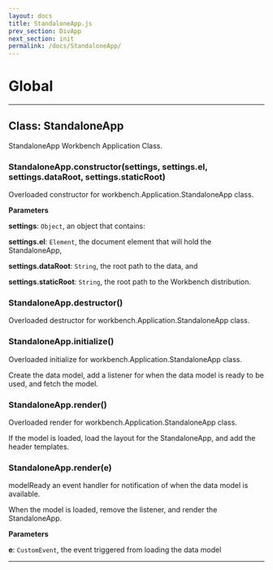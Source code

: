 ```yaml
---
layout: docs
title: StandaloneApp.js
prev_section: DivApp
next_section: init
permalink: /docs/StandaloneApp/
---
```


# Global





* * *

## Class: StandaloneApp
StandaloneApp Workbench Application Class.

### StandaloneApp.constructor(settings, settings.el, settings.dataRoot, settings.staticRoot) 

Overloaded constructor for workbench.Application.StandaloneApp class.

**Parameters**

**settings**: `Object`, an object that contains:

**settings.el**: `Element`, the document element that will hold the StandaloneApp,

**settings.dataRoot**: `String`, the root path to the data, and

**settings.staticRoot**: `String`, the root path to the Workbench distribution.


### StandaloneApp.destructor() 

Overloaded destructor for workbench.Application.StandaloneApp class.


### StandaloneApp.initialize() 

Overloaded initialize for workbench.Application.StandaloneApp class.

   Create the data model,
   add a listener for when the data model is ready to be used, and
   fetch the model.


### StandaloneApp.render() 

Overloaded render for workbench.Application.StandaloneApp class.

   If the model is loaded,
   load the layout for the StandaloneApp, and
   add the header templates.


### StandaloneApp.render(e) 

modelReady an event handler for notification of when the data model is available.

   When the model is loaded, remove the listener, and render the StandaloneApp.

**Parameters**

**e**: `CustomEvent`, the event triggered from loading the data model




* * *
